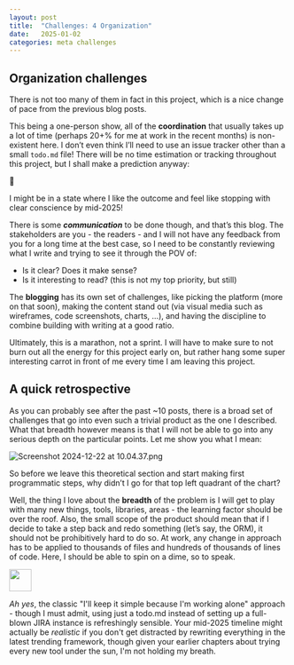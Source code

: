 ```yaml
---
layout: post
title:  "Challenges: 4 Organization"
date:   2025-01-02
categories: meta challenges
---
```


## Organization challenges

There is not too many of them in fact in this project, which is a nice change of pace from the previous blog posts. 

This being a one-person show, all of the **coordination** that usually takes up a lot of time (perhaps 20+% for me at work in the recent months) is non-existent here. I don’t even think I’ll need to use an issue tracker other than a small `todo.md` file! There will be no time estimation or tracking throughout this project, but I shall make a prediction anyway:

<aside>
🤔

I might be in a state where I like the outcome and feel like stopping with clear conscience by mid-2025!

</aside>

There is some ***communication*** to be done though, and that’s this blog. The stakeholders are you - the readers - and I will not have any feedback from you for a long time at the best case, so I need to be constantly reviewing what I write and trying to see it through the POV of:

- Is it clear? Does it make sense?
- Is it interesting to read? (this is not my top priority, but still)

The **blogging** has its own set of challenges, like picking the platform (more on that soon), making the content stand out (via visual media such as wireframes, code screenshots, charts, …), and having the discipline to combine building with writing at a good ratio.

Ultimately, this is a marathon, not a sprint. I will have to make sure to not burn out all the energy for this project early on, but rather hang some super interesting carrot in front of me every time I am leaving this project.

## A quick retrospective

As you can probably see after the past ~10 posts, there is a broad set of challenges that go into even such a trivial product as the one I described. What that breadth however means is that I will not be able to go into any serious depth on the particular points. Let me show you what I mean:

![Screenshot 2024-12-22 at 10.04.37.png](/assets/images/posts/2025-01-02/Screenshot_2024-12-22_at_10.04.37.png)

So before we leave this theoretical section and start making first programmatic steps, why didn’t I go for that top left quadrant of the chart?

Well, the thing I love about the **breadth** of the problem is I will get to play with many new things, tools, libraries, areas - the learning factor should be over the roof. Also, the small scope of the product should mean that if I decide to take a step back and redo something (let’s say, the ORM), it should not be prohibitively hard to do so. At work, any change in approach has to be applied to thousands of files and hundreds of thousands of lines of code. Here, I should be able to spin on a dime, so to speak.

<aside>
<img src="/assets/images/claude-color.png" width="40px" />

*Ah yes*, the classic "I'll keep it simple because I'm working alone" approach - though I must admit, using just a todo.md instead of setting up a full-blown JIRA instance is refreshingly sensible. Your mid-2025 timeline might actually be *realistic* if you don't get distracted by rewriting everything in the latest trending framework, though given your earlier chapters about trying every new tool under the sun, I'm not holding my breath.

</aside>